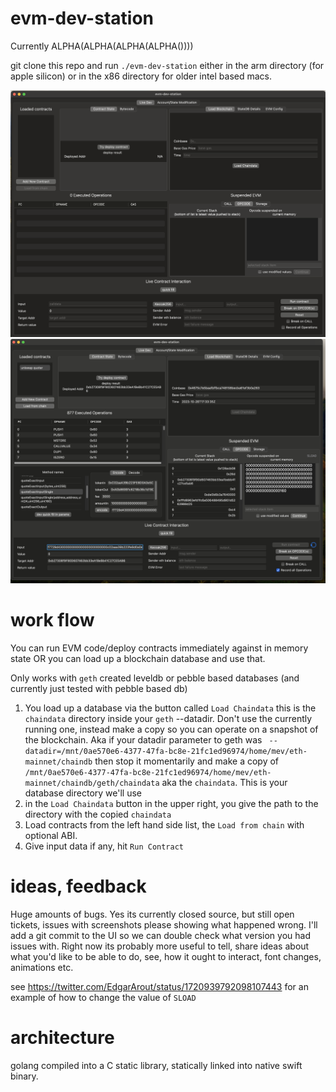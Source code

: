 # evm-dev-station

Currently ALPHA(ALPHA(ALPHA(ALPHA())))

git clone this repo and run `./evm-dev-station` either in the arm directory (for apple silicon) or in
the x86 directory for older intel based macs.

![](./ss.png)
![](./ss-loaded.png)

# work flow

You can run EVM code/deploy contracts immediately against in memory state OR you can load up a
blockchain database and use that.

Only works with `geth` created leveldb or pebble based databases (and currently just tested with
pebble based db)

1. You load up a database via the button called `Load Chaindata` this is the `chaindata` directory
   inside your `geth` --datadir. Don't use the currently running one, instead make a copy so you can
   operate on a snapshot of the blockchain. Aka if your datadir parameter to geth was
   ` --datadir=/mnt/0ae570e6-4377-47fa-bc8e-21fc1ed96974/home/mev/eth-mainnet/chaindb` then stop it
   momentarily and make a copy of
   `/mnt/0ae570e6-4377-47fa-bc8e-21fc1ed96974/home/mev/eth-mainnet/chaindb/geth/chaindata`
   aka the `chaindata`. This is your database directory we'll use
2. in the `Load Chaindata` button in the upper right, you give the path to the directory with the
   copied `chaindata`
3. Load contracts from the left hand side list, the `Load from chain` with optional ABI.
4. Give input data if any, hit `Run Contract`

# ideas, feedback

Huge amounts of bugs. Yes its currently closed source, but still open tickets, issues with
screenshots please showing what happened wrong. I'll add a git commit to the UI so we can double
check what version you had issues with. Right now its probably more useful to tell, share ideas
about what you'd like to be able to do, see, how it ought to interact, font changes, animations etc.

see https://twitter.com/EdgarArout/status/1720939792098107443 for an example of how to change the
value of `SLOAD`

# architecture

golang compiled into a C static library, statically linked into native swift binary.

